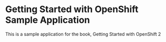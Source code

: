 Getting Started with OpenShift Sample Application
====================

This is a sample application for the book, Getting Started with OpenShift 2
